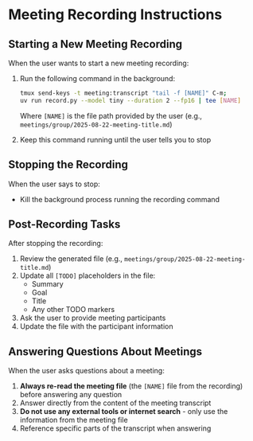 # Meeting Recording Instructions

## Starting a New Meeting Recording

When the user wants to start a new meeting recording:

1. Run the following command in the background:

   ```bash
   tmux send-keys -t meeting:transcript "tail -f [NAME]" C-m;
   uv run record.py --model tiny --duration 2 --fp16 | tee [NAME]
   ```

   Where `[NAME]` is the file path provided by the user (e.g., `meetings/group/2025-08-22-meeting-title.md`)

2. Keep this command running until the user tells you to stop

## Stopping the Recording

When the user says to stop:

- Kill the background process running the recording command

## Post-Recording Tasks

After stopping the recording:

1. Review the generated file (e.g., `meetings/group/2025-08-22-meeting-title.md`)
2. Update all `[TODO]` placeholders in the file:
   - Summary
   - Goal
   - Title
   - Any other TODO markers
3. Ask the user to provide meeting participants
4. Update the file with the participant information

## Answering Questions About Meetings

When the user asks questions about a meeting:

1. **Always re-read the meeting file** (the `[NAME]` file from the recording) before answering any question
2. Answer directly from the content of the meeting transcript
3. **Do not use any external tools or internet search** - only use the information from the meeting file
4. Reference specific parts of the transcript when answering


